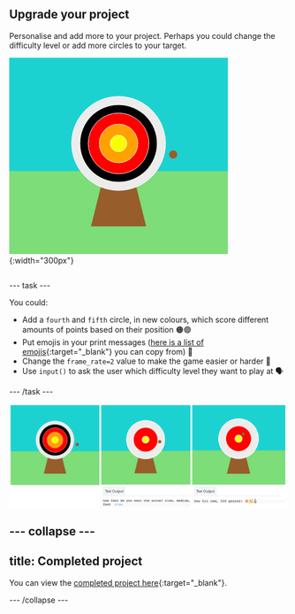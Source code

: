 ## Upgrade your project

<div style="display: flex; flex-wrap: wrap">
<div style="flex-basis: 200px; flex-grow: 1; margin-right: 15px;">
Personalise and add more to your project. Perhaps you could change the difficulty level or add more circles to your target.
</div>
<div>

![The output area showing a target with five circles.](images/five_circles.png){:width="300px"}

</div>
</div>

--- task ---

You could:

+ Add a `fourth` and `fifth` circle, in new colours, which score different amounts of points based on their position 🟠🟣
+ Put emojis in your print messages ([here is a list of emojis](https://unicode.org/emoji/charts/full-emoji-list.html){:target="_blank"} you can copy from) 🎯
+ Change the `frame_rate=2` value to make the game easier or harder 💨
+ Use `input()` to ask the user which difficulty level they want to play at 🗣️

--- /task ---

![Three project ideas, one has a target with five circles, one has a difficulty input question, and one has emojis in the points message.](images/upgrade-ideas.png)

--- collapse ---
---
title: Completed project
---

You can view the [completed project here](https://editor.raspberrypi.org/projects/target-practice-solution){:target="_blank"}.

--- /collapse ---
